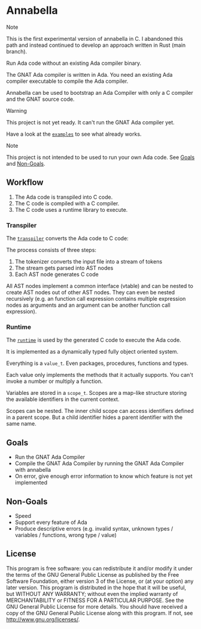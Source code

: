 # Annabella

> [!NOTE]
> This is the first experimental version of annabella in C.
> I abandoned this path and instead continued to develop an approach written in Rust (main branch).

Run Ada code without an existing Ada compiler binary.

The GNAT Ada compiler is written in Ada. You need an existing Ada compiler executable to compile the Ada compiler.

Annabella can be used to bootstrap an Ada Compiler with only a C compiler and the GNAT source code.

> [!WARNING]
> This project is not yet ready. It can't run the GNAT Ada compiler yet.
>
> Have a look at the [`examples`](examples) to see what already works.

> [!NOTE]
> This project is not intended to be used to run your own Ada code. See [Goals](#goals) and [Non-Goals](#non-goals).

## Workflow

1. The Ada code is transpiled into C code.
2. The C code is compiled with a C compiler.
3. The C code uses a runtime library to execute.


### Transpiler

The [`transpiler`](transpiler) converts the Ada code to C code:

The process consists of three steps:

1. The tokenizer converts the input file into a stream of tokens
2. The stream gets parsed into AST nodes
3. Each AST node generates C code


All AST nodes implement a common interface (vtable) and can be nested to create AST nodes out of other AST nodes.
They can even be nested recursively (e.g. an function call expression contains multiple expression nodes as arguments and an argument can be another function call expression).


### Runtime

The [`runtime`](runtime) is used by the generated C code to execute the Ada code.

It is implemented as a dynamically typed fully object oriented system.

Everything is a `value_t`. Even packages, procedures, functions and types.

Each value only implements the methods that it actually supports. You can't invoke a number or multiply a function.


Variables are stored in a `scope_t`. Scopes are a map-like structure storing the available identifiers in the current context.

Scopes can be nested. The inner child scope can access identifiers defined in a parent scope. But a child identifier hides a parent identifier with the same name.


## Goals

- Run the GNAT Ada Compiler
- Compile the GNAT Ada Compiler by running the GNAT Ada Compiler with annabella
- On error, give enough error information to know which feature is not yet implemented


## Non-Goals

- Speed
- Support every feature of Ada
- Produce descriptive errors (e.g. invalid syntax, unknown types / variables / functions, wrong type / value)

## License

This program is free software: you can redistribute it and/or modify it under
the terms of the GNU General Public License as published by the Free Software
Foundation, either version 3 of the License, or (at your option) any later
version. This program is distributed in the hope that it will be useful, but
WITHOUT ANY WARRANTY; without even the implied warranty of MERCHANTABILITY or
FITNESS FOR A PARTICULAR PURPOSE. See the GNU General Public License for more
details. You should have received a copy of the GNU General Public License
along with this program. If not, see <http://www.gnu.org/licenses/>.
